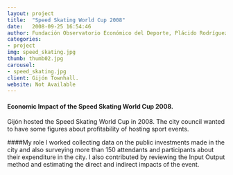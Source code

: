 ```yaml
---
layout: project
title:  "Speed Skating World Cup 2008"
date:   2008-09-25 16:54:46
author: Fundación Observatorio Económico del Deporte, Plácido Rodríguez, José Baños, Cristina Muñiz, Manuel Llorca
categories:
- project
img: speed_skating.jpg
thumb: thumb02.jpg
carousel:
- speed_skating.jpg
client: Gijón Townhall.
website: Not Available
---
```

#### Economic Impact of the Speed Skating World Cup 2008.
Gijón hosted the Speed Skating World Cup in 2008. The city council wanted to have some figures about profitability of hosting sport events.

####My role
I worked collecting data on the public investments made in the city and also surveying more than 150 attendants and participants about their expenditure in the city. I also contributed by reviewing the Input Output method and estimating the direct and indirect impacts of the event. 